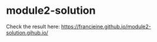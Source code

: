 # module2-solution

Check the result here: https://francieine.github.io/module2-solution.gihub.io/ 
